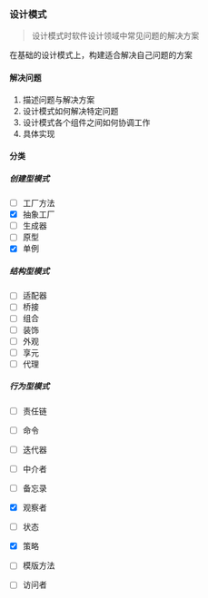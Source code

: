 ### 设计模式

> 设计模式时软件设计领域中常见问题的解决方案

在基础的设计模式上，构建适合解决自己问题的方案

#### 解决问题

1. 描述问题与解决方案
2. 设计模式如何解决特定问题
3. 设计模式各个组件之间如何协调工作
4. 具体实现

#### 分类

##### 创建型模式

- [ ] 工厂方法
- [x] 抽象工厂
- [ ] 生成器
- [ ] 原型
- [x] 单例

##### 结构型模式

- [ ] 适配器
- [ ] 桥接
- [ ] 组合
- [ ] 装饰
- [ ] 外观
- [ ] 享元
- [ ] 代理

##### 行为型模式

- [ ] 责任链
- [ ] 命令
- [ ] 迭代器
- [ ] 中介者
- [ ] 备忘录
- [x] 观察者
- [ ] 状态
- [x] 策略
- [ ] 模版方法
- [ ] 访问者

